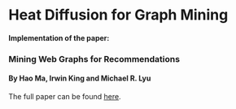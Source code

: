 # Heat Diffusion for Graph Mining

#### Implementation of the paper:
###  Mining Web Graphs for Recommendations 
#### By Hao Ma, Irwin King and Michael R. Lyu 

The full paper can be found [here](https://ieeexplore.ieee.org/abstract/document/5680907).

